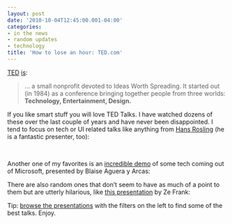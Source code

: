 ```yaml
---
layout: post
date: '2010-10-04T12:45:00.001-04:00'
categories:
- in the news
- random updates
- technology
title: 'How to lose an hour: TED.com'
---
```



[TED](http://www.ted.com/) [is](http://www.ted.com/pages/view/id/5):
<blockquote> 

… a small nonprofit devoted to Ideas Worth Spreading. It started out (in 1984) as a conference bringing together people from three worlds: **Technology, Entertainment, Design.**
</blockquote>

If you like smart stuff you will love TED Talks. I have watched dozens of these over the last couple of years and have never been disappointed. I tend to focus on tech or UI related talks like anything from [Hans Rosling](http://www.ted.com/speakers/hans_rosling.html) (he is a fantastic presenter, too):

&#160;  

   

 

Another one of my favorites is an [incredible demo](http://www.ted.com/talks/lang/eng/blaise_aguera.html) of some tech coming out of Microsoft, presented by Blaise Aguera y Arcas:  

 

There are also random ones that don’t seem to have as much of a point to them but are utterly hilarious, like [this presentation](http://www.ted.com/talks/ze_frank_s_nerdcore_comedy.html) by Ze Frank:  

 

Tip: [browse the presentations](http://www.ted.com/talks) with the filters on the left to find some of the best talks. Enjoy.